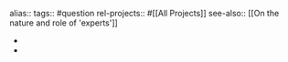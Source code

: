 alias::
tags:: #question 
rel-projects:: #[[All Projects]] 
see-also:: [[On the nature and role of 'experts']]

-
-